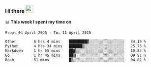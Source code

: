 ### Hi there <a href="https://www.gautamkrishnar.com/"><img src="https://media.giphy.com/media/hvRJCLFzcasrR4ia7z/giphy.gif" width="25px"></a>

📊 **This week I spent my time on**

<!--START_SECTION:waka-->

```txt
From: 04 April 2025 - To: 11 April 2025

Other        6 hrs 4 mins    ████████▓░░░░░░░░░░░░░░░░   34.19 %
Python       4 hrs 34 mins   ██████▒░░░░░░░░░░░░░░░░░░   25.73 %
Markdown     1 hr 55 mins    ██▓░░░░░░░░░░░░░░░░░░░░░░   10.83 %
Go           1 hr 45 mins    ██▒░░░░░░░░░░░░░░░░░░░░░░   09.91 %
Bash         51 mins         █▒░░░░░░░░░░░░░░░░░░░░░░░   04.82 %
```

<!--END_SECTION:waka-->
